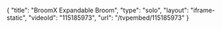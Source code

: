 {
    "title": "BroomX Expandable Broom",
    "type": "solo",
    "layout": "iframe-static",
    "videoId": "115185973",
    "url": "\/tvpembed\/115185973"
}